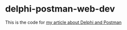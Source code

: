 # delphi-postman-web-dev

This is the code for [my article about Delphi and Postman](https://medium.com/@Zawuza/postman-mock-servers-guide-for-delphi-developers-b6f67c4cce47)